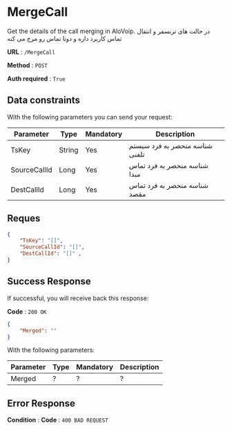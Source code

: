 # MergeCall

Get the details of the call merging in AloVoip.
در حالت های ترنسفر و انتقال تماس کاربرد داره و دوتا تماس رو مرج می کنه

**URL** : `/MergeCall`

**Method** : `POST`

**Auth required** : `True`


## Data constraints
With the following parameters you can send your request:

|Parameter|Type|Mandatory|Description|
|-|-|-|-| 
|TsKey |String|Yes|  شناسه منحصر به فرد سیستم تلفنی|
|SourceCallId |Long |Yes | شناسه منحصر به فرد تماس مبدا|
|DestCallId |Long |Yes | شناسه منحصر به فرد تماس مقصد|

## Reques 

```json
{
    "TsKey": "[]",
    "SourceCallId": "[]",
    "DestCallId": "[]" ,
}
```

## Success Response
If successful, you will receive back this response:

**Code** : `200 OK`

```json
{
    "Merged": ""
}
```
With the following parameters:

|Parameter|Type|Mandatory|Description|
|-|-|-|-| 
|Merged|? |? | ? |
## Error Response

**Condition** : 
**Code** : `400 BAD REQUEST`

